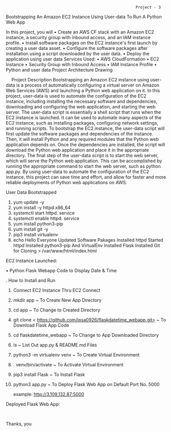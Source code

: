                                                              Project - 3 
 Bootstrapping An Amazon EC2 Instance Using User-data To Run A Python Web App

In this project, you will
•	Create an AWS CF stack with an Amazon EC2 instance, a security group with inbound access, and an IAM instance profile.
•	Install software packages on the EC2 instance's first launch by creating a user data asset.
•	Configure the software packages after installation using a script downloaded by the user data.
•	Deploy the application using user data
Services Used: 
•	AWS CloudFormation
•	EC2 Instance
•	Security Group with Inbound Access
•	IAM Instance Profile
•	Python and user data 
Project Architecture Drawing
 
 
 Project Description
Bootstrapping an Amazon EC2 instance using user-data is a process of automatically configuring a virtual server on Amazon Web Services (AWS) and launching a Python web application on it. In this project, user-data is used to automate the configuration of the EC2 instance, including installing the necessary software and dependencies, downloading and configuring the web application, and starting the web server.
The user-data script is essentially a shell script that runs when the EC2 instance is launched. It can be used to automate many aspects of the EC2 instance, such as installing packages, configuring network settings, and running scripts.
To bootstrap the EC2 instance, the user-data script will first update the software packages and dependencies of the instance. Then, it will install Python and any required modules that the Python web application depends on. Once the dependencies are installed, the script will download the Python web application and place it in the appropriate directory.
The final step of the user-data script is to start the web server, which will serve the Python web application. This can be accomplished by running the appropriate command to start the web server, such as python app.py.
By using user-data to automate the configuration of the EC2 instance, this project can save time and effort, and allow for faster and more reliable deployments of Python web applications on AWS.

User Data Bootstrapped

1.	yum update -y 
2.	yum install -y httpd.x86_64 
3.	systemctl start httpd. service 
4.	systemctl enable httpd. service 
5.	yum install python3-pip 
6.	yum install git -y 
7.	pip3 install virtualenv 
8.	echo Hello Everyone Updated Software Pakages Installed httpd Started httpd Installed python3-pip And VirtualEnv Installed Flask Installed Git for Cloning   > /var/www/html/index.html 

EC2 Instance Launched:
 
•	Python Flask Webapp Code to Display Date & Time
 

. How to Install and Run
1.	Connect EC2 Instance Thru EC2 Connect
2.	mkdir app ~ To Create New App Directory
3.	cd app ~ To Change to Created Directory
4.	git clone < https://github.com/ipsa0926/flaskdatetime_webapp.git> ~ To Download Flask App Code
5.	cd flaskdatetime_webapp ~ To Change to App Downloaded Directory
6.	ls ~ List Out app.py & README.md Files
7.	python3 -m virtualenv venv ~ To Create Virtual Environment
8.	. venv/bin/activate ~ To Activate Virtual Environment
9.	pip3 install Flask ~ To Install Flask
10.	python3 app.py ~ To Deploy Flask Web App on Default Port No. 5000

       example: http://3.109.132.87:5000

Deployed Flask Web App:

  
 

Thanks, you
